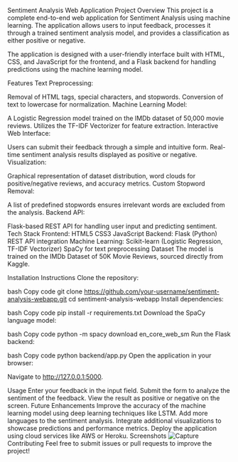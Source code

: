 Sentiment Analysis Web Application
Project Overview
This project is a complete end-to-end web application for Sentiment Analysis using machine learning. The application allows users to input feedback, processes it through a trained sentiment analysis model, and provides a classification as either positive or negative.

The application is designed with a user-friendly interface built with HTML, CSS, and JavaScript for the frontend, and a Flask backend for handling predictions using the machine learning model.

Features
Text Preprocessing:

Removal of HTML tags, special characters, and stopwords.
Conversion of text to lowercase for normalization.
Machine Learning Model:

A Logistic Regression model trained on the IMDb dataset of 50,000 movie reviews.
Utilizes the TF-IDF Vectorizer for feature extraction.
Interactive Web Interface:

Users can submit their feedback through a simple and intuitive form.
Real-time sentiment analysis results displayed as positive or negative.
Visualization:

Graphical representation of dataset distribution, word clouds for positive/negative reviews, and accuracy metrics.
Custom Stopword Removal:

A list of predefined stopwords ensures irrelevant words are excluded from the analysis.
Backend API:

Flask-based REST API for handling user input and predicting sentiment.
Tech Stack
Frontend:
HTML5
CSS3
JavaScript
Backend:
Flask (Python)
REST API integration
Machine Learning:
Scikit-learn (Logistic Regression, TF-IDF Vectorizer)
SpaCy for text preprocessing
Dataset
The model is trained on the IMDb Dataset of 50K Movie Reviews, sourced directly from Kaggle.


Installation Instructions
Clone the repository:

bash
Copy code
git clone https://github.com/your-username/sentiment-analysis-webapp.git
cd sentiment-analysis-webapp
Install dependencies:

bash
Copy code
pip install -r requirements.txt
Download the SpaCy language model:

bash
Copy code
python -m spacy download en_core_web_sm
Run the Flask backend:

bash
Copy code
python backend/app.py
Open the application in your browser:

Navigate to http://127.0.0.1:5000.

Usage
Enter your feedback in the input field.
Submit the form to analyze the sentiment of the feedback.
View the result as positive or negative on the screen.
Future Enhancements
Improve the accuracy of the machine learning model using deep learning techniques like LSTM.
Add more languages to the sentiment analysis.
Integrate additional visualizations to showcase predictions and performance metrics.
Deploy the application using cloud services like AWS or Heroku.
Screenshots
![Capture](https://github.com/user-attachments/assets/4666e13f-56e8-4f3c-8de7-5e2b59ec7a9f)
Contributing
Feel free to submit issues or pull requests to improve the project!
